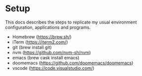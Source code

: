 # Setup

This docs describes the steps to replicate my usual environment configuration, applications and programs.

- Homebrew (https://brew.sh/)
- iTerm (https://iterm2.com/)
- git (brew install git)
- nvm (https://github.com/nvm-sh/nvm)
- emacs (brew cask install emacs)
- doomemacs (https://github.com/doomemacs/doomemacs)
- vscode (https://code.visualstudio.com/)

